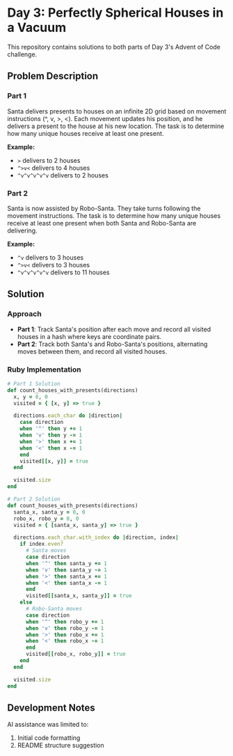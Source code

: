 # Day 3: Perfectly Spherical Houses in a Vacuum

This repository contains solutions to both parts of Day 3's Advent of Code challenge.

## Problem Description

### Part 1
Santa delivers presents to houses on an infinite 2D grid based on movement instructions (^, v, >, <). Each movement updates his position, and he delivers a present to the house at his new location. The task is to determine how many unique houses receive at least one present.

**Example:**
- `>` delivers to 2 houses
- `^>v<` delivers to 4 houses
- `^v^v^v^v^v` delivers to 2 houses

### Part 2
Santa is now assisted by Robo-Santa. They take turns following the movement instructions. The task is to determine how many unique houses receive at least one present when both Santa and Robo-Santa are delivering.

**Example:**
- `^v` delivers to 3 houses
- `^>v<` delivers to 3 houses
- `^v^v^v^v^v` delivers to 11 houses

## Solution

### Approach
- **Part 1**: Track Santa's position after each move and record all visited houses in a hash where keys are coordinate pairs.
- **Part 2**: Track both Santa's and Robo-Santa's positions, alternating moves between them, and record all visited houses.

### Ruby Implementation

```ruby
# Part 1 Solution
def count_houses_with_presents(directions)
  x, y = 0, 0
  visited = { [x, y] => true }

  directions.each_char do |direction|
    case direction
    when '^' then y += 1
    when 'v' then y -= 1
    when '>' then x += 1
    when '<' then x -= 1
    end
    visited[[x, y]] = true
  end

  visited.size
end

# Part 2 Solution
def count_houses_with_presents(directions)
  santa_x, santa_y = 0, 0
  robo_x, robo_y = 0, 0
  visited = { [santa_x, santa_y] => true }

  directions.each_char.with_index do |direction, index|
    if index.even?
      # Santa moves
      case direction
      when '^' then santa_y += 1
      when 'v' then santa_y -= 1
      when '>' then santa_x += 1
      when '<' then santa_x -= 1
      end
      visited[[santa_x, santa_y]] = true
    else
      # Robo-Santa moves
      case direction
      when '^' then robo_y += 1
      when 'v' then robo_y -= 1
      when '>' then robo_x += 1
      when '<' then robo_x -= 1
      end
      visited[[robo_x, robo_y]] = true
    end
  end

  visited.size
end
```
## Development Notes

AI assistance was limited to:
1. Initial code formatting
2. README structure suggestion